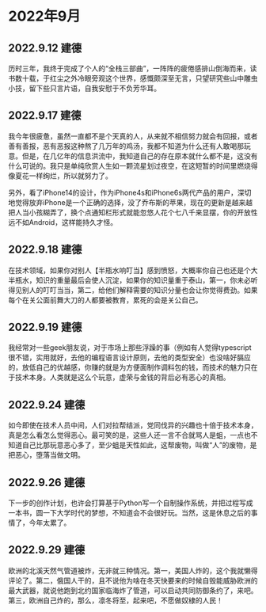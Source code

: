 # 2022年9月

## 2022.9.12 建德

历时三年，我终于完成了个人的“全栈三部曲”，一阵阵的疲倦感排山倒海而来，读书数十载，于红尘之外冷眼旁观这个世界，感慨颇深至无言，只望研究些山中雕虫小技，留下些只言片语，自我安慰于不负芳华耳。

## 2022.9.17 建德

我今年很疲惫，虽然一直都不是个天真的人，从来就不相信努力就会有回报，或者善有善报，恶有恶报这种熬了几万年的鸡汤，我都不知道为什么还有人敢喝那玩意。但是，在几亿年的信息洪流中，我知道自己的存在原本就什么都不是，这没有什么可说的。我只是单纯欣赏人生如一颗流星划过夜空，在这短暂的时间里燃烧得像夏花一样绚烂，所以就努力了。

另外，看了iPhone14的设计，作为iPhone4s和iPhone6s两代产品的用户，深切地觉得放弃iPhone是一个正确的选择，没了乔布斯的苹果，现在的更新是越来越把人当小孩糊弄了，换个点通知栏形式就能忽悠人花个七八千来显摆，你的开放性远不如Android，这样能持久才怪。

## 2022.9.18 建德

在技术领域，如果你对别人【半瓶水响叮当】感到愤怒，大概率你自己也还是个大半瓶水，知识的重量最后会使人沉淀，如果你的知识量重于泰山，第一，你未必听得见别人的叮叮当当，第二，给他们解释需要的知识分量也会让你觉得费劲。如果每个在关公面前舞大刀的人都要被教育，累死的会是关公自己。

## 2022.9.19 建德

我经常对一些geek朋友说，对于市场上那些浮躁的事（例如有人觉得typescript很不错，实用就好，去他的编程语言设计原则，去他的类型安全）也没啥好膈应的，放低自己的优越感，你赚的就是为方便面制作调料包的钱，而技术的魅力只在于技术本身。人类就是这么个玩意，虚荣与金钱的背后必有恶心的真相。

## 2022.9.24 建德

如今即使在技术人员中间，人们对拉帮结派，党同伐异的兴趣也十倍于技术本身，真是怎么看怎么觉得恶心。最可笑的是，这些人还一言不合就骂人是蛆，一点也不知道自己比那玩意恶心多了，至少蛆是天性如此，这帮废物，叫做“人”的废物，是把恶心，堕落当做文明。

## 2022.9.26 建德

下一步的创作计划，也许会打算基于Python写一个自制操作系统，并把过程写成一本书，圆一下大学时代的梦想，不知道会不会很好玩。当然，这是休息之后的事情了，今年太累了。

## 2022.9.29 建德

欧洲的北溪天然气管道被炸，无非就三种情况。第一，美国人炸的，这个我就懒得评论了。第二，俄国人干的，且不说他为啥在冬天快要来的时候自毁能威胁欧洲的最大武器，就说他跑到北约国家临海炸了管道，可以启动共同防御条约了，来吧。第三，欧洲自己炸的，那么，凛冬将至，起来吧，不愿做奴棣的人民！
